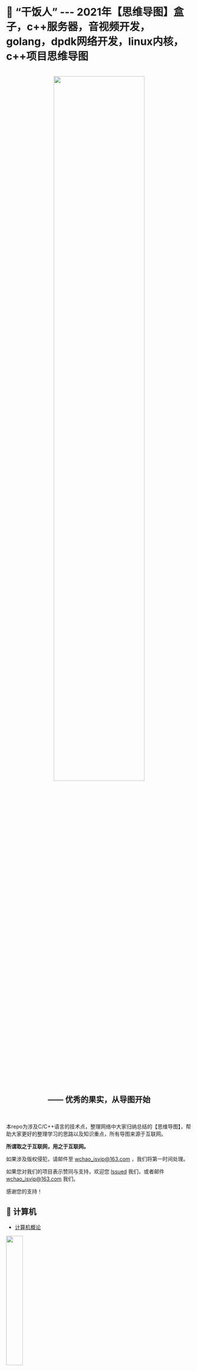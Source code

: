 # 🍱 “干饭人” --- 2021年【思维导图】盒子，c++服务器，音视频开发，golang，dpdk网络开发，linux内核，c++项目思维导图

<div align=center>
  
<br>  
  
<img width="70%" height="70%" src="https://user-images.githubusercontent.com/87457873/142826075-55b8e588-959b-4c69-867f-54e9deeed026.jpg"/>
  
## —— 优秀的果实，从导图开始
  
<br>  
  
</div>

本repo为涉及C/C++语言的技术点，整理网络中大家归纳总结的【思维导图】，帮助大家更好的整理学习的思路以及知识重点，所有导图来源于互联网。

**所谓取之于互联网，用之于互联网。**

如果涉及版权侵犯，请邮件至 wchao_isvip@163.com ，我们将第一时间处理。

如果您对我们的项目表示赞同与支持，欢迎您 [lssued](https://github.com/0voice/learning_mind_map/issues) 我们，或者邮件 wchao_isvip@163.com 我们。

感谢您的支持！

## 🍘 计算机

* [计算机概论](https://github.com/0voice/learning_mind_map/blob/main/%E8%AE%A1%E7%AE%97%E6%9C%BA%E6%A6%82%E8%AE%BA.pdf)

<img width="30%" height="30%" src="https://user-images.githubusercontent.com/87457873/142832145-2abf5a7c-67f3-4267-973f-1109a5dea077.png"/>

* [计算机网络](https://github.com/0voice/learning_mind_map/blob/main/%E8%AE%A1%E7%AE%97%E6%9C%BA%E7%BD%91%E7%BB%9C.pdf)

<img width="30%" height="30%" src="https://user-images.githubusercontent.com/87457873/142832366-8cb98e66-9fa1-47fe-b7b5-48b875083d93.png"/>

## 🍚 C/C++

## 🍛 Golang

## 🍜 DPDK

## 🍝 Linux

## 🥡 音视频开发
